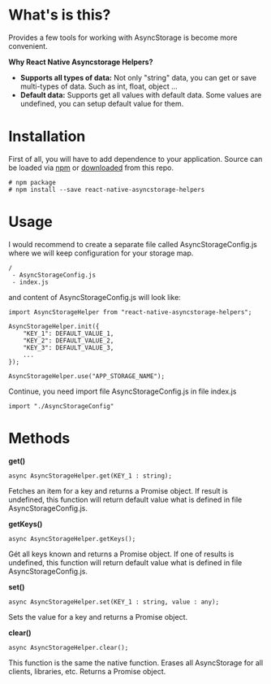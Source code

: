 # What's is this?
Provides a few tools for working with AsyncStorage is become more convenient.

**Why React Native Asyncstorage Helpers?**
- **Supports all types of data:** Not only "string" data, you can get or save multi-types of data. Such as int, float, object ...
- **Default data:** Supports get all values with default data. Some values are undefined, you can setup default value for them.  

# Installation

First of all, you will have to add dependence to your application.
Source can be loaded via [npm](https://www.npmjs.com/package/react-native-asyncstorage-helpers) or [downloaded](https://github.com/quangdh/react-native-asyncstorage-helpers.git) from this repo.
```
# npm package
# npm install --save react-native-asyncstorage-helpers
```

# Usage

I would recommend to create a separate file called AsyncStorageConfig.js where we will keep configuration for your storage map.
```
/
 - AsyncStorageConfig.js
 - index.js
```
and content of AsyncStorageConfig.js will look like: 
```
import AsyncStorageHelper from "react-native-asyncstorage-helpers";

AsyncStorageHelper.init({
    "KEY_1": DEFAULT_VALUE_1,
    "KEY_2": DEFAULT_VALUE_2,
    "KEY_3": DEFAULT_VALUE_3,
    ...
});

AsyncStorageHelper.use("APP_STORAGE_NAME");

```

Continue, you need import file AsyncStorageConfig.js in file index.js

```
import "./AsyncStorageConfig"
```

# Methods

**get()**
```
async AsyncStorageHelper.get(KEY_1 : string);
```
Fetches an item for a key and returns a Promise object. If result is undefined, this function will return default value what is defined in file AsyncStorageConfig.js.

**getKeys()**
```
async AsyncStorageHelper.getKeys();
```
Gét all keys known and returns a Promise object. If one of results is undefined, this function will return default value what is defined in file AsyncStorageConfig.js.

**set()**
```
async AsyncStorageHelper.set(KEY_1 : string, value : any);
```
Sets the value for a key and returns a Promise object.

**clear()**

```
async AsyncStorageHelper.clear();
```

This function is the same the native function. Erases all AsyncStorage for all clients, libraries, etc. Returns a Promise object.

